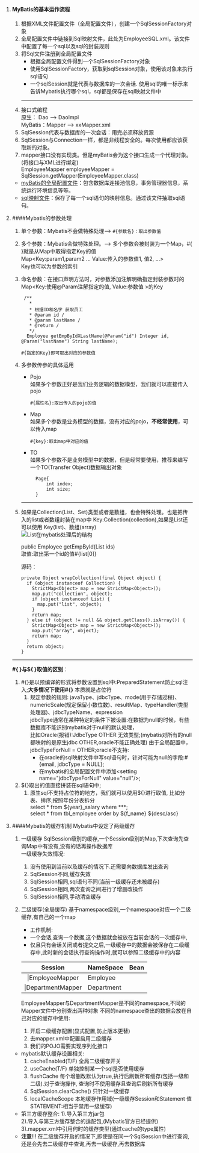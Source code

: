  <style>
 table th:first-of-type {
    width: 100px;
 }
 </style>

1. #### MyBatis的基本运作流程
	1. 根据XML文件配置文件（全局配置文件），创建一个SqlSessionFactory对象
	2. 全局配置文件中链接到Sql映射文件，此处为EmployeeSQL.xml。该文件中配置了每一个sql以及sql的封装规则
	3. 将Sql文件注册到全局配置文件
		- 根据全局配置文件得到一个SqlSessionFactory对象
		- 使用SqlSessionFactory，获取到sqlSession对象，使用该对象来执行sql语句
		- 一个sqlSession就是代表与数据库的一次会话. 使用sql的唯一标示来告诉Mybatis执行哪个sql，sql都是保存在sql映射文件中
		<hr/>
    1. 接口式编程  
        原生：   Dao     --> DaoImpl  
        MyBatis：Mapper  --> xxMapper.xml  
    2. SqlSession代表与数据库的一次会话：用完必须释放资源  
    3. SqlSession与Connection一样，都是非线程安全的。每次使用都应该获取新的对象。  
    4. mapper接口没有实现类。但是myBatis会为这个接口生成一个代理对象。  
    (将接口与XML进行绑定)  
    EmployeeMapper employeeMapper = SqlSession.getMapper(EmployeeMapper.class)  
      - <a href = "https://github.com/ThemanerL/Study_framework/blob/master/conf/mybatis/mybatis-config.xml">myBatis的全局配置文件</a>：包含数据库连接池信息，事务管理器信息，系统运行环境信息等等。  
      - <a href = "https://github.com/ThemanerL/Study_framework/blob/master/conf/mybatis/dao/EmployeeMapper.xml">sql映射文件</a>：保存了每一个sql语句的映射信息。通过该文件抽取sql语句。  

2. ####Mybatis的参数处理
    1. 单个参数：Mybatis不会做特殊处理-->
    ```#{参数名}：取出参数值```
    2. 多个参数：Mybatis会做特殊处理。--> 多个参数会被封装为一个Map，#{
    }就是从Map中取得指定Key的值  
    Map<Key:param1,param2 ... Value:传入的参数值1, 值2, ...>  
    Key也可以为参数的索引
    3. 命名参数：在接口声明方法时，对参数添加注解明确指定封装参数时的Map<Key:使用@Param注解指定的值,
                                                     Value:参数值  >的Key  
        ```
         /**
           * 
           * 根据ID和名字 获取员工
           * @param id /
           * @param lastName /
           * @return /
           */
          Employee getEmpByIdXLastName(@Param("id") Integer id, @Param("lastName") String lastName);
        ```
           
        ```#{指定的Key}即可取出对应的参数值```
    4. 多参数传参的具体运用   
        - Pojo  
          如果多个参数正好是我们业务逻辑的数据模型，我们就可以直接传入pojo  
          ```
          #{属性名}:取出传入的pojo的值
        - Map  
          如果多个参数是业务模型的数据，没有对应的pojo，**不经常使用**，可以传入map
          ```
          #{key}:取出map中对应的值
        - TO  
          如果多个参数不是业务模型中的数据，但是经常要使用，推荐来编写一个TO(Transfer Object)数据输出对象
          ```
            Page{
                int index;
                int size;
            }
          ```
        <hr/>
    1. 如果是Collection(List、Set)类型或者是数组，也会特殊处理。也是把传入的list或者数组封装在map中
    Key:Collection(collection),如果是List还可以使用 Key(list)、数组(array)  
    ![List在mybatis处理后的结构](https://makedown-1257967443.cos.ap-guangzhou.myqcloud.com/listInMybatis.png)
  
        public Employee getEmpById(List<Integer> ids)  
        取值:取出第一个id的值#{list[0]}
        
        源码：
          ```
          private Object wrapCollection(final Object object) {
            if (object instanceof Collection) {
              StrictMap<Object> map = new StrictMap<Object>();
              map.put("collection", object);
              if (object instanceof List) {
                map.put("list", object);
              }
              return map;
            } else if (object != null && object.getClass().isArray()) {
              StrictMap<Object> map = new StrictMap<Object>();
              map.put("array", object);
              return map;
            }
            return object;
          }
        ```
    <hr/>
  
    **#{ }与${ }取值的区别**：
    1. \#{}是以预编译的形式将参数设置到sql中:PreparedStatement防止sql注入;**大多情况下使用#{}**
    本质就是占位符  
        1. 规定参数的规则:
        javaType、jdbcType、mode(用于存储过程)、numericScale(规定保留小数位数)、resultMap、typeHandler(类型处理器)、jdbcTypeName、expression  
        jdbcType通常在某种特定的条件下被设置:在数据为null的时候，有些数据库不能识别mybatis对于null的默认处理，  
        比如Oracle(报错):JdbcType OTHER 无效类型;(mybatis对所有的null都映射的是原生jdbc OTHER,oracle不能正确处理)
        由于全局配置中，jdbcTypeForNull = OTHER;oracle不支持:  
            - 在oracle的sql映射文件中写sql语句时，针对可能为null的字段:\#{email, jdbcType = NULL};
            - 在mybatis的全局配置文件中添加\<setting name="jdbcTypeForNull" value="null"/\>;
    2. ${}取出的值直接拼装在sql语句中;  
        1. 原生sql不支持占位符的地方，我们就可以使用${}进行取值, 比如分表、排序;按照年份分表拆分  
        select * from ${year}_salary where ***;  
        select * from tbl_employee order by ${f_name} ${desc/asc}
3. ####Mybatis的缓存机制
    Mybatis中设定了两级缓存
    1. 一级缓存 SqlSession级别的缓存,一个Session级别的Map,下次查询先查询Map中有没有,没有的话再操作数据库  
          一级缓存失效情况:
          1. 没有使用到当前以及缓存的情况下.还需要向数据库发出查询
          2. SqlSession不同,缓存失效
          3. SqlSession相同,sql语句不同(当前一级缓存还未被缓存)
          4. SqlSession相同,两次查询之间进行了增删改操作
          5. SqlSession相同,手动清空缓存
    2. 二级缓存(全局缓存) 基于namespace级别,一个namespace对应一个二级缓存,有自己的一个map  
        - 工作机制:
        - 一个会话,查询一个数据,这个数据就会被放在当前会话的一次缓存中,
        - 仅且只有会话关闭或者提交之后,一级缓存中的数据会被保存在二级缓存中,此时新的会话执行查询操作时,就可以参照二级缓存中的内容  

         Session|NameSpace|Bean|
         |:---:|:---|:---|
         |\|EmployeeMapper  |Employee |
         |\|DepartmentMapper|Department|
              
        EmployeeMapper与DepartmentMapper是不同的namespace,不同的Mapper文件中分别查出两种对象
        不同的namespace查出的数据会放在自己对应的缓存中使用:
        1. 开启二级缓存配置(显式配置,防止版本更替)
        2. 去mapper.xml中配置启用二级缓存
        3. 我们的POJO需要实现序列化接口
    - mybatis默认缓存设置相关:  
         1. cacheEnabled(T/F)  全局二级缓存开关    
         1. useCache(T/F)      单独控制某一个sql是否使用缓存  
         1. flushCache         每个增删改默认为true,执行后刷新所有缓存(包括一级和二级).对于查询操作,
                                  查询时不使用缓存且查询后刷新所有缓存  
         1. SqlSession.clearCache() 只针对一级缓存  
         1. localCacheScope    本地缓存作用域(一级缓存Session和Statement 值STATEMENT:相当于禁用一级缓存)
    - 第三方缓存整合:
         1).导入第三方jar包  
         2).导入与第三方缓存整合的适配包,(Mybatis官方已经提供)  
         3).mapper.xml中引用何时的缓存类型(通过cache的type属性)  
    - **注意**!!! 在二级缓存开启的情况下,即使是在同一个SqlSession中进行查询,还是会先去二级缓存中查询,再去一级缓存,再去数据库
    
        
    




